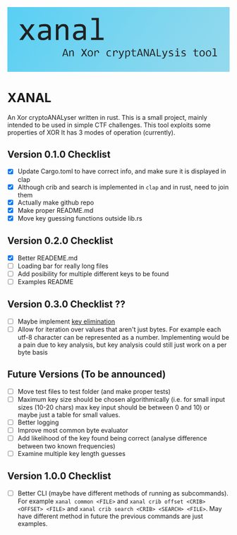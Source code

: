 ![xanal - an xor cryptoanalysis tool](img/banner.png)

# XANAL
An Xor cryptoANALyser written in rust. This is a small project, mainly intended to be used in simple CTF challenges. This tool exploits some properties of XOR  It has 3 modes of operation (currently). 

## Version 0.1.0 Checklist
- [x] Update Cargo.toml to have correct info, and make sure it is displayed in clap 
- [x] Although crib and search is implemented in `clap` and in rust, need to join them
- [x] Actually make github repo
- [x] Make proper README.md
- [x] Move key guessing functions outside lib.rs

## Version 0.2.0 Checklist
- [x] Better READEME.md
- [ ] Loading bar for really long files
- [ ] Add posibility for multiple different keys to be found
- [ ] Examples README

## Version 0.3.0 Checklist ??
- [ ] Maybe implement [key elimination](https://en.wikipedia.org/wiki/Vigen%C3%A8re_cipher#Key_elimination)
- [ ] Allow for iteration over values that aren't just bytes. For example each utf-8 character can be represented as a number. Implementing would be a pain due to key analysis, but key analysis could still just work on a per byte basis

## Future Versions (To be announced)
- [ ] Move test files to test folder (and make proper tests)
- [ ] Maximum key size should be chosen algorithmically (i.e. for small input sizes (10-20 chars) max key input should be between 0 and 10) or maybe just a table for small values.
- [ ] Better logging
- [ ] Improve most common byte evaluator
- [ ] Add likelihood of the key found being correct (analyse difference between two known frequencies)
- [ ] Examine multiple key length guesses

## Version 1.0.0 Checklist
- [ ] Better CLI (maybe have different methods of running as subcommands). For example `xanal common <FILE>` and `xanal crib offset <CRIB> <OFFSET> <FILE>` and `xanal crib search <CRIB> <SEARCH> <FILE>`. May have different method in future the previous commands are just examples.
